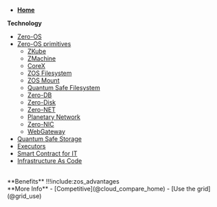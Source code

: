 - [**Home**](@threefold_home)

**Technology**

- [Zero-OS](@zos)
- [Zero-OS primitives](@tfgrid_primitives)
  - [ZKube](@zkube)
  - [ZMachine](@zmachine)
  - [CoreX](@corex)
  - [ZOS Filesystem](@zos_fs)
  - [ZOS Mount](@zmount)
  - [Quantum Safe Filesystem](@qsfs)
  - [Zero-DB](@zdb)
  - [Zero-Disk](@zdisk)
  - [Zero-NET](@znet)
  - [Planetary Network](@planetary_network)
  - [Zero-NIC](@znic)
  - [WebGateway](@webgw)
- [Quantum Safe Storage](@qsss_home)
- [Executors](@tfexecutors)
- [Smart Contract for IT](@smartcontract_it)
- [Infrastructure As Code](@smartcontract_iac)

<BR>
**Benefits**
!!!include:zos_advantages
<BR>
**More Info**
- [Competitive](@cloud_compare_home)
- [Use the grid](@grid_use)
<!-- - [Release Notes](@releasenotes) -->
<!-- - [Consensus Mechanism](@consensus3) -->